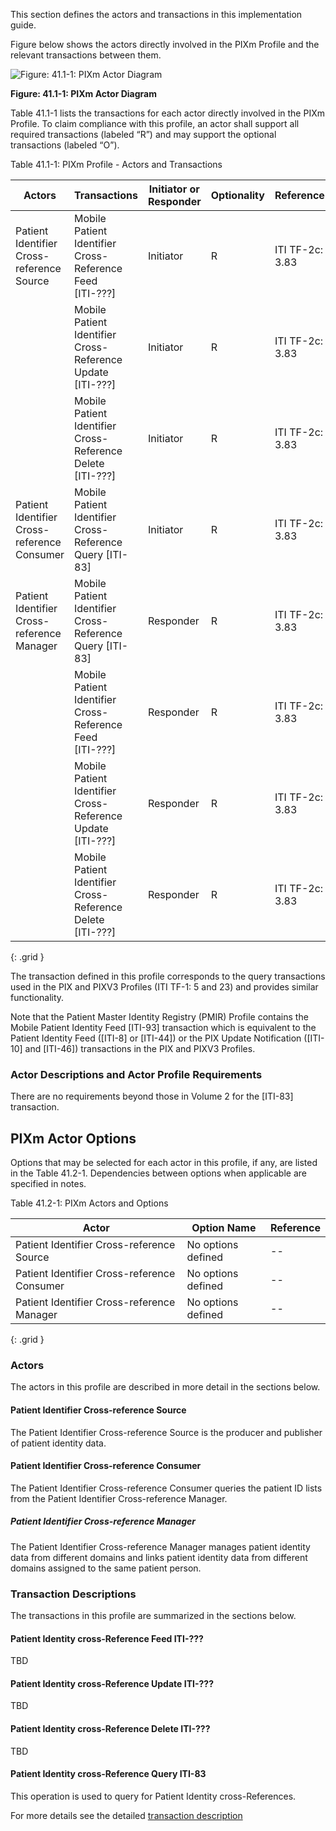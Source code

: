 
This section defines the actors and transactions in this implementation guide.

Figure below shows the actors directly
involved in the PIXm
Profile and the relevant transactions between them.


![Figure: 41.1-1: PIXm Actor Diagram](ActorsAndTransactions.svg "Figure: 41.1-1: PIXm Actor Diagram")

<div style="clear: left"/>

**Figure: 41.1-1: PIXm Actor Diagram**

Table 41.1-1 lists the transactions for each actor directly involved in
the PIXm Profile. To claim compliance with this profile, an actor shall
support all required transactions (labeled “R”) and may support the
optional transactions (labeled “O”).

Table 41.1-1: PIXm Profile - Actors and Transactions

| Actors| Transactions| Initiator or Responder | Optionality | Reference |
| ----- | ----------- | ---------------------- | ----------- | --------- |
| Patient Identifier Cross-reference Source | Mobile Patient Identifier Cross-Reference Feed \[ITI-???\] | Initiator | R | ITI TF-2c: 3.83 |
| | Mobile Patient Identifier Cross-Reference Update \[ITI-???\] | Initiator | R | ITI TF-2c: 3.83 |
| | Mobile Patient Identifier Cross-Reference Delete \[ITI-???\] | Initiator | R | ITI TF-2c: 3.83 |
| Patient Identifier Cross-reference Consumer | Mobile Patient Identifier Cross-Reference Query \[ITI-83\] | Initiator     | R | ITI TF-2c: 3.83 |
| Patient Identifier Cross-reference Manager  | Mobile Patient Identifier Cross-Reference Query \[ITI-83\] | Responder     | R | ITI TF-2c: 3.83 |
| | Mobile Patient Identifier Cross-Reference Feed \[ITI-???\] | Responder | R | ITI TF-2c: 3.83 |
| | Mobile Patient Identifier Cross-Reference Update \[ITI-???\] | Responder | R | ITI TF-2c: 3.83 |
| | Mobile Patient Identifier Cross-Reference Delete \[ITI-???\] | Responder | R | ITI TF-2c: 3.83 |
{: .grid }

The transaction defined in this profile corresponds to the query
transactions used in the PIX and PIXV3 Profiles (ITI TF-1: 5 and 23) and
provides similar functionality.

Note that the Patient Master Identity Registry (PMIR) Profile contains
the Mobile Patient Identity Feed \[ITI-93\] transaction which is
equivalent to the Patient Identity Feed (\[ITI-8\] or \[ITI-44\]) or the
PIX Update Notification (\[ITI-10\] and \[ITI-46\]) transactions in the
PIX and PIXV3 Profiles.

### Actor Descriptions and Actor Profile Requirements

There are no requirements beyond those in Volume 2 for the \[ITI-83\]
transaction.

## PIXm Actor Options

Options that may be selected for each actor in this profile, if any, are
listed in the Table 41.2-1. Dependencies between options when applicable
are specified in notes.

Table 41.2-1: PIXm Actors and Options

| Actor                                       | Option Name        | Reference |
| ------------------------------------------- | ------------------ | --------- |
| Patient Identifier Cross-reference Source   | No options defined | \--       |
| Patient Identifier Cross-reference Consumer | No options defined | \--       |
| Patient Identifier Cross-reference Manager  | No options defined | \--       |
{: .grid }

### Actors
The actors in this profile are described in more detail in the sections below.

#### Patient Identifier Cross-reference Source
The Patient Identifier Cross-reference Source is the producer and publisher of patient identity data.

#### Patient Identifier Cross-reference Consumer
The Patient Identifier Cross-reference Consumer queries the patient ID lists from the Patient Identifier Cross-reference Manager.

##### Patient Identifier Cross-reference Manager
The Patient Identifier Cross-reference Manager manages patient identity data from different domains and links patient identity data from different domains assigned to the same patient person.  


### Transaction Descriptions
The transactions in this profile are summarized in the sections below.

#### Patient Identity cross-Reference Feed ITI-???
TBD

#### Patient Identity cross-Reference Update ITI-???
TBD

#### Patient Identity cross-Reference Delete ITI-???
TBD

#### Patient Identity cross-Reference Query ITI-83

This operation is used to query for Patient Identity cross-References.

For more details see the detailed [transaction description](ITI-83.html)
